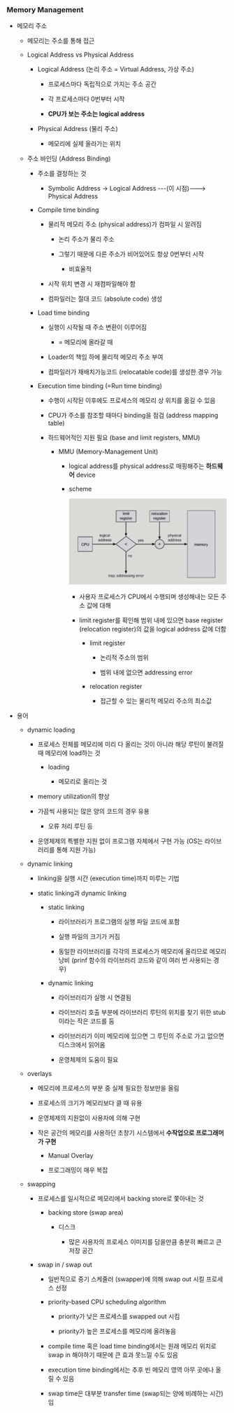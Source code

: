 ### Memory Management

- 메모리 주소
  
  - 메모리는 주소를 통해 접근
  
  - Logical Address vs Physical Address
    
    - Logical Address (논리 주소 = Virtual Address, 가상 주소)
      
      - 프로세스마다 독립적으로 가지는 주소 공간
      
      - 각 프로세스마다 0번부터 시작
      
      - **CPU가 보는 주소는 logical address**
    
    - Physical Address (물리 주소)
      
      - 메모리에 실제 올라가는 위치
  
  - 주소 바인딩 (Address Binding)
    
    - 주소를 결정하는 것
      
      - Symbolic Address -> Logical Address ---(이 시점)--->  Physical Address
    
    - Compile time binding
      
      - 물리적 메모리 주소 (physical address)가 컴파일 시 알려짐
        
        - 논리 주소가 물리 주소
        
        - 그렇기 때문에 다른 주소가 비어있어도 항상 0번부터 시작
          
          - 비효율적
      
      - 시작 위치 변경 시 재컴파일해야 함
      
      - 컴파일러는 절대 코드 (absolute code) 생성
    
    - Load time binding
      
      - 실행이 시작될 때 주소 변환이 이루어짐
        
        - = 메모리에 올라갈 때
      
      - Loader의 책임 하에 물리적 메모리 주소 부여
      
      - 컴파일러가 재배치가능코드 (relocatable code)를 생성한 경우 가능
    
    - Execution time binding (=Run time binding)
      
      - 수행이 시작된 이후에도 프로세스의 메모리 상 위치를 옮길 수 있음
      
      - CPU가 주소를 참조할 때마다 binding을 점검 (address mapping table)
      
      - 하드웨어적인 지원 필요 (base and limit registers, MMU)
        
        - MMU (Memory-Management Unit)
          
          - logical address를 physical address로 매핑해주는 **하드웨어** device
          
          - scheme
            
            ![MMU](./image/MMU.png)
            
            - 사용자 프로세스가 CPU에서 수행되며 생성해내는 모든 주소 값에 대해
            
            - limit register를 확인해 범위 내에 있으면 base register (relocation register)의 값을 logical address 값에 더함
              
              - limit register
                
                - 논리적 주소의 범위
                
                - 범위 내에 없으면 addressing error
              
              - relocation register
                
                - 접근할 수 있는 물리적 메모리 주소의 최소값

- 용어
  
  - dynamic loading
    
    - 프로세스 전체를 메모리에 미리 다 올리는 것이 아니라 해당 루틴이 불려질 때 메모리에 load하는 것
      
      - loading
        
        - 메모리로 올리는 것
    
    - memory utilization의 향상
    
    - 가끔씩 사용되는 많은 양의 코드의 경우 유용
      
      - 오류 처리 루틴 등
    
    - 운영체제의 특별한 지원 없이 프로그램 자체에서 구현 가능 (OS는 라이브러리를 통해 지원 가능)
  
  - dynamic linking
    
    - linking을 실행 시간 (execution time)까지 미루는 기법
    
    - static linking과 dynamic linking
      
      - static linking
        
        - 라이브러리가 프로그램의 실행 파일 코드에 포함
        
        - 실행 파일의 크기가 커짐
        
        - 동일한 라이브러리를 각각의 프로세스가 메모리에 올리므로 메모리 낭비 (prinf 함수의 라이브러리 코드와 같이 여러 번 사용되는 경우)
      
      - dynamic linking
        
        - 라이브러리가 실행 시 연결됨
        
        - 라이브러리 호출 부분에 라이브러리 루틴의 위치를 찾기 위한 stub이라는 작은 코드를 둠
        
        - 라이브러리가 이미 메모리에 있으면 그 루틴의 주소로 가고 없으면 디스크에서 읽어옴
        
        - 운영체제의 도움이 필요
  
  - overlays
    
    - 메모리에 프로세스의 부분 중 실제 필요한 정보만을 올림
    
    - 프로세스의 크기가 메모리보다 클 때 유용
    
    - 운영체제의 지원없이 사용자에 의해 구현
    
    - 작은 공간의 메모리를 사용하던 초창기 시스템에서 **수작업으로 프로그래머가 구현**
      
      - Manual Overlay
      
      - 프로그래밍이 매우 복잡
  
  - swapping
    
    - 프로세스를 일시적으로 메모리에서 backing store로 쫓아내는 것
      
      - backing store (swap area)
        
        - 디스크
          
          - 많은 사용자의 프로세스 이미지를 담을만큼 충분히 빠르고 큰 저장 공간
    
    - swap in / swap out
      
      - 일반적으로 중기 스케줄러 (swapper)에 의해 swap out 시킬 프로세스 선정
      
      - priority-based CPU scheduling algorithm
        
        - priority가 낮은 프로세스를 swapped out 시킴
        
        - priority가 높은 프로세스를 메모리에 올려놓음
      
      - compile time 혹은 load time binding에서는 원래 메모리 위치로 swap in 해야하기 때문에 큰 효과 못느낄 수도 있음
      
      - execution time binding에서는 추후 빈 메모리 영역 아무 곳에나 올릴 수 있음
      
      - swap time은 대부분 transfer time (swap되는 양에 비례하는 시간)임